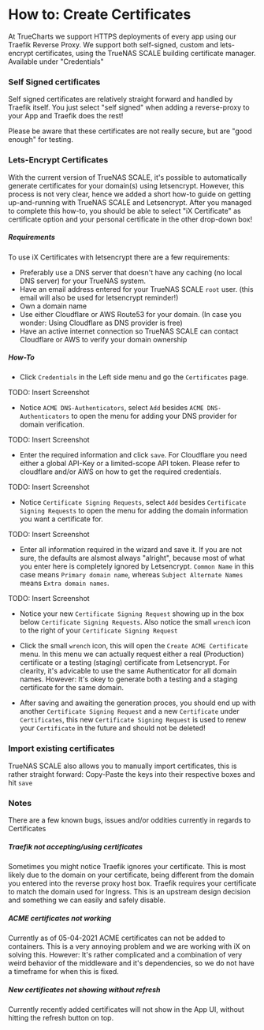 # How to: Create Certificates

At TrueCharts we support HTTPS deployments of every app using our Traefik Reverse Proxy. We support both self-signed, custom and lets-encrypt certificates, using the TrueNAS SCALE building certificate manager. Available under "Credentials"

### Self Signed certificates

Self signed certificates are relatively straight forward and handled by Traefik itself. You just select "self signed" when adding a reverse-proxy to your App and Traefik does the rest!

Please be aware that these certificates are not really secure, but are "good enough" for testing.

### Lets-Encrypt Certificates

With the current version of TrueNAS SCALE, it's possible to automatically generate certificates for your domain(s) using letsencrypt. However, this process is not very clear, hence we added a short how-to guide on getting up-and-running with TrueNAS SCALE and Letsencrypt.
After you managed to complete this how-to, you should be able to select "iX Certificate" as certificate option and your personal certificate in the other drop-down box!

##### Requirements

To use iX Certificates with letsencrypt there are a few requirements:
- Preferably use a DNS server that doesn't have any caching (no local DNS server) for your TrueNAS system.
- Have an email address entered for your TrueNAS SCALE `root` user. (this email will also be used for letsencrypt reminder!)
- Own a domain name
- Use either Cloudflare or AWS Route53 for your domain. (In case you wonder: Using Cloudflare as DNS provider is free)
- Have an active internet connection so TrueNAS SCALE can contact Cloudflare or AWS to verify your domain ownership

##### How-To

- Click `Credentials` in the Left side menu and go the `Certificates` page.


TODO: Insert Screenshot


- Notice `ACME DNS-Authenticators`, select `Add` besides `ACME DNS-Authenticators` to open the menu for adding your DNS provider for domain verification.


TODO: Insert Screenshot


- Enter the required information and click `save`. 
For Cloudflare you need either a global API-Key or a limited-scope API token. Please refer to cloudflare and/or AWS on how to get the required credentials.


TODO: Insert Screenshot


- Notice `Certificate Signing Requests`, select `Add` besides `Certificate Signing Requests` to open the menu for adding the domain information you want a certificate for.

TODO: Insert Screenshot


- Enter all information required in the wizard and save it.
If you are not sure, the defaults are alsmost always "alright", because most of what you enter here is completely ignored by Letsencrypt. 
`Common Name` in this case means `Primary domain name`, whereas `Subject Alternate Names` means `Extra domain names`.


TODO: Insert Screenshot


- Notice your new `Certificate Signing Request` showing up in the box below `Certificate Signing Requests`. Also notice the small `wrench` icon to the right of your `Certificate Signing Request`


- Click the small `wrench` icon, this will open the `Create ACME Certificate` menu. In this menu we can actually request either a real (Production) certificate or a testing (staging) certificate from Letsencrypt.
For clearity, it's advicable to use the same Authenticator for all domain names. However: It's okey to generate both a testing and a staging certificate for the same domain.

- After saving and awaiting the generation proces, you should end up with another `Certificate Signing Request` and a new `Certificate` under `Certificates`, this new `Certificate Signing Request` is used to renew your `Certificate` in the future and should not be deleted!

### Import existing certificates

TrueNAS SCALE also allows you to manually import certificates, this is rather straight forward:
Copy-Paste the keys into their respective boxes and hit `save`


### Notes

There are a few known bugs, issues and/or oddities currently in regards to Certificates

##### Traefik not accepting/using certificates

Sometimes you might notice Traefik ignores your certificate. This is most likely due to the domain on your certificate, being different from the domain you entered into the reverse proxy host box.
Traefik requires your certificate to match the domain used for Ingress. This is an upstream design decision and something we can easily and safely disable.

##### ACME certificates not working

Currently as of 05-04-2021 ACME certificates can not be added to containers.
This is a very annoying problem and we are working with iX on solving this. However: It's rather complicated and a combination of very weird behavior of the middleware and it's dependencies, so we do not have a timeframe for when this is fixed.


##### New certificates not showing without refresh

Currently recently added certificates will not show in the App UI, without hitting the refresh button on top.